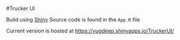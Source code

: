#Trucker UI

Build using [Shiny](https://shiny.rstudio.com/)
Source code is found in the `App.R` file

Current version is hosted at https://yugdeep.shinyapps.io/TruckerUI/